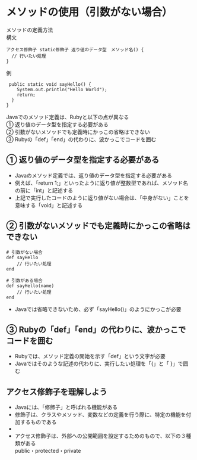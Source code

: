 # メソッドの使用（引数がない場合）  
メソッドの定義方法  
構文  
```
アクセス修飾子 static修飾子 返り値のデータ型　メソッド名() {
  // 行いたい処理
}
```
例  
```
 public static void sayHello() {
    System.out.println("Hello World");
    return;
  }
}
```
Javaでのメソッド定義は、Rubyと以下の点が異なる  
① 返り値のデータ型を指定する必要がある  
② 引数がないメソッドでも定義時にかっこの省略はできない  
③ Rubyの「def」「end」の代わりに、波かっこでコードを囲む  

## ① 返り値のデータ型を指定する必要がある
- Javaのメソッド定義では、返り値のデータ型を指定する必要がある  
- 例えば、「return 1;」といったように返り値が整数型であれば、メソッド名の前に「int」と記述する  
- 上記で実行したコードのように返り値がない場合は、「中身がない」ことを意味する「void」と記述する

## ② 引数がないメソッドでも定義時にかっこの省略はできない  
```
# 引数がない場合
def sayHello
    // 行いたい処理
end

# 引数がある場合
def sayHello(name)
    // 行いたい処理
end   
```
- Javaでは省略できないため、必ず「sayHello()」のようにかっこが必要

## ③ Rubyの「def」「end」の代わりに、波かっこでコードを囲む  
- Rubyでは、メソッド定義の開始を示す「def」という文字が必要
- Javaではそのような記述の代わりに、実行したい処理を「{」と「 }」で囲む

## アクセス修飾子を理解しよう  
- Javaには、「修飾子」と呼ばれる機能がある  
- 修飾子は、クラスやメソッド、変数などの定義を行う際に、特定の機能を付加するものである
- 
- アクセス修飾子は、外部への公開範囲を設定するためのもので、以下の３種類がある  
public・protected・private











